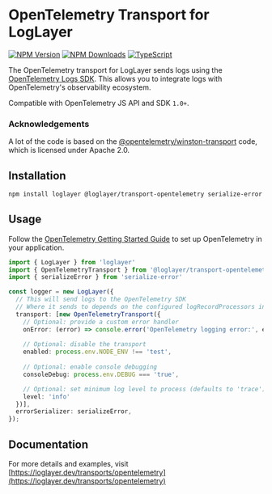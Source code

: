 # OpenTelemetry Transport for LogLayer

[![NPM Version](https://img.shields.io/npm/v/%40loglayer%2Ftransport-opentelemetry)](https://www.npmjs.com/package/@loglayer/transport-opentelemetry)
[![NPM Downloads](https://img.shields.io/npm/dm/%40loglayer%2Ftransport-opentelemetry)](https://www.npmjs.com/package/@loglayer/transport-opentelemetry)
[![TypeScript](https://img.shields.io/badge/%3C%2F%3E-TypeScript-%230074c1.svg)](http://www.typescriptlang.org/)

The OpenTelemetry transport for LogLayer sends logs using the [OpenTelemetry Logs SDK](https://www.npmjs.com/package/@opentelemetry/sdk-logs). This allows you to integrate logs with OpenTelemetry's observability ecosystem.

Compatible with OpenTelemetry JS API and SDK `1.0+`.

### Acknowledgements

A lot of the code is based on the [@opentelemetry/winston-transport](https://github.com/open-telemetry/opentelemetry-js-contrib/tree/main/packages/winston-transport) code,
which is licensed under Apache 2.0.

## Installation

```bash
npm install loglayer @loglayer/transport-opentelemetry serialize-error
```

## Usage

Follow the [OpenTelemetry Getting Started Guide](https://opentelemetry.io/docs/languages/js/getting-started/nodejs/) to set up OpenTelemetry in your application.

```typescript
import { LogLayer } from 'loglayer'
import { OpenTelemetryTransport } from '@loglayer/transport-opentelemetry'
import { serializeError } from 'serialize-error'

const logger = new LogLayer({
  // This will send logs to the OpenTelemetry SDK
  // Where it sends to depends on the configured logRecordProcessors in the SDK
  transport: [new OpenTelemetryTransport({
    // Optional: provide a custom error handler
    onError: (error) => console.error('OpenTelemetry logging error:', error),
    
    // Optional: disable the transport
    enabled: process.env.NODE_ENV !== 'test',
    
    // Optional: enable console debugging
    consoleDebug: process.env.DEBUG === 'true',

    // Optional: set minimum log level to process (defaults to 'trace')
    level: 'info'
  })],
  errorSerializer: serializeError,
});
```

## Documentation

For more details and examples, visit [https://loglayer.dev/transports/opentelemetry](https://loglayer.dev/transports/opentelemetry)
